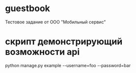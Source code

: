 # guestbook
Тестовое задание от ООО "Мобильный сервис"

# скрипт демонстрирующий возможности  api
python manage.py example --username=foo --password=bar